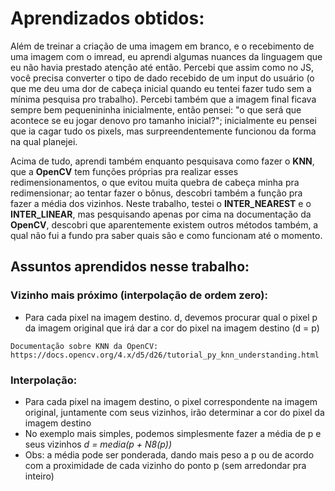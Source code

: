 # Aprendizados obtidos:
Além de treinar a criação de uma imagem em branco, e o recebimento de uma imagem com o imread,
eu aprendi algumas nuances da linguagem que eu não havia prestado atenção até então.
Percebi que assim como no JS, você precisa converter o tipo de dado recebido de um input do
usuário (o que me deu uma dor de cabeça inicial quando eu tentei fazer tudo sem a mínima pesquisa 
pro trabalho). Percebi também que a imagem final ficava sempre bem pequenininha inicialmente, então
pensei: "o que será que acontece se eu jogar denovo pro tamanho inicial?"; inicialmente eu pensei 
que ia cagar tudo os pixels, mas surpreendentemente funcionou da forma na qual planejei.

Acima de tudo, aprendi também enquanto pesquisava como fazer o **KNN**, que a **OpenCV** tem funções
próprias pra realizar esses redimensionamentos, o que evitou muita quebra de cabeça minha pra
redimensionar; ao tentar fazer o bônus, descobri também a função pra fazer a média dos vizinhos.
Neste trabalho, testei o **INTER_NEAREST** e o **INTER_LINEAR**, mas pesquisando apenas por cima na 
documentação da **OpenCV**, descobri que aparentemente existem outros métodos também, a qual não
fui a fundo pra saber quais são e como funcionam até o momento.

## Assuntos aprendidos nesse trabalho:
### Vizinho mais próximo (interpolação de ordem zero):
   - Para cada pixel na imagem destino. d, devemos procurar qual o pixel p da imagem
    original que irá dar a cor do pixel na imagem destino (d = p)

    Documentação sobre KNN da OpenCV:
    https://docs.opencv.org/4.x/d5/d26/tutorial_py_knn_understanding.html

### Interpolação:
   - Para cada pixel na imagem destino, o pixel correspondente na imagem original,
    juntamente com seus vizinhos, irão determinar a cor do pixel da imagem destino
   - No exemplo mais simples, podemos simplesmente fazer a média de p e seus
    vizinhos *d = media(p + N8(*p*))*
   - Obs: a média pode ser ponderada, dando mais peso a p ou de acordo com a
    proximidade de cada vizinho do ponto p (sem arredondar pra inteiro)
